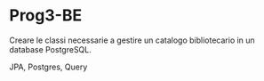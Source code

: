 # Prog3-BE

Creare le classi necessarie a gestire un catalogo bibliotecario in un database PostgreSQL. 

JPA, Postgres, Query
